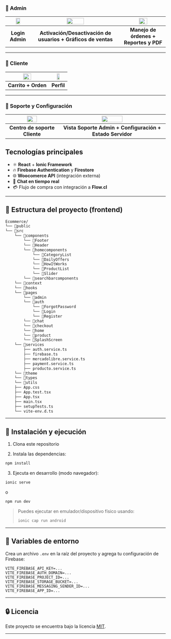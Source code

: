 ### 🔐 Admin
| <img src="https://github.com/user-attachments/assets/6594e209-9e24-4489-9325-95d3f2a462b7" width="45%"> | <img src="https://github.com/user-attachments/assets/4c5330b6-3321-4381-b27f-32ea51a7a289" width="45%"> | <img src="https://github.com/user-attachments/assets/ca27d708-2600-441b-9fe9-372bcf7c46a5" width="45%"> |
|:--:|:--:|:--:|
| **Login Admin** | **Activación/Desactivación de usuarios + Gráficos de ventas** | **Manejo de órdenes + Reportes y PDF** |

---

### 🛒 Cliente
| <img src="https://github.com/user-attachments/assets/a5c0d92b-f3ba-493a-aa97-ad96cc4a5553" width="45%"> | <img src="https://github.com/user-attachments/assets/21031ff1-72b5-4e94-96e9-f0da93e0ea9c" width="45%"> |
|:--:|:--:|
| **Carrito + Orden** | **Perfil** |

---

### 💬 Soporte y Configuración
| <img src="https://github.com/user-attachments/assets/7e7acdf4-a874-42da-aaf9-e19b6d784a5a" width="45%"> | <img src="https://github.com/user-attachments/assets/ed8969a4-fcae-4a2c-9b8e-ce974005ccbd" width="45%"> |
|:--:|:--:|
| **Centro de soporte Cliente** | **Vista Soporte Admin + Configuración + Estado Servidor** |


## Tecnologías principales

- ⚛️ **React** + **Ionic Framework**
- 🔥 **Firebase Authentication** y **Firestore**
- 🌐 **Woocomerce API** (integración externa)
- 💬 **Chat en tiempo real**
- 💳 Flujo de compra con integración a **Flow.cl**

---

## 📁 Estructura del proyecto (frontend)

```bash
Ecommerce/
└── 📁public
└── 📁src
    └── 📁components
        └── 📁Footer
        └── 📁Header
        └── 📁homecomponents
            └── 📁CategoryList
            └── 📁DailyOffers
            └── 📁HowItWorks
            └── 📁ProductList
            └── 📁Slider
        └── 📁searchbarcomponents
    └── 📁context
    └── 📁hooks
    └── 📁pages
        └── 📁admin
        └── 📁auth
            └── 📁ForgotPassword
            └── 📁Login
            └── 📁Register
        └── 📁chat
        └── 📁checkout
        └── 📁home
        └── 📁product
        └── 📁SplashScreen
    └── 📁services
        ├── auth.service.ts
        ├── firebase.ts
        ├── mercadolibre.service.ts
        ├── payment.service.ts
        ├── producto.service.ts
    └── 📁theme
    └── 📁types
    └── 📁utils
    ├── App.css
    ├── App.test.tsx
    ├── App.tsx
    ├── main.tsx
    ├── setupTests.ts
    └── vite-env.d.ts
```

---

## 🧩 Instalación y ejecución

1. Clona este repositorio

2. Instala las dependencias:

```bash
npm install
```

3. Ejecuta en desarrollo (modo navegador):

```bash
ionic serve
```

o

```bash
npm run dev
```

> Puedes ejecutar en emulador/dispositivo físico usando:
>
> ```bash
> ionic cap run android
> ```

---

## 🔐 Variables de entorno

Crea un archivo `.env` en la raíz del proyecto y agrega tu configuración de Firebase:

```env
VITE_FIREBASE_API_KEY=...
VITE_FIREBASE_AUTH_DOMAIN=...
VITE_FIREBASE_PROJECT_ID=...
VITE_FIREBASE_STORAGE_BUCKET=...
VITE_FIREBASE_MESSAGING_SENDER_ID=...
VITE_FIREBASE_APP_ID=...
```

---

## 🔒 Licencia

Este proyecto se encuentra bajo la licencia [MIT](LICENSE).

---
